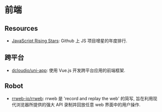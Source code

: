 # 前端

## Resources
* [JavaScript Rising Stars](https://risingstars.js.org/): Github 上 JS 项目增星的年度排行.   

## 跨平台
* [dcloudio/uni-app](https://github.com/dcloudio/uni-app): 使用 Vue.js 开发跨平台应用的前端框架.



## Robot
* [rrweb-io/rrweb](https://github.com/rrweb-io/rrweb): rrweb 是 'record and replay the web' 的简写, 旨在利用现代浏览器所提供的强大 API 录制并回放任意 web 界面中的用户操作.